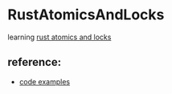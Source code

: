 # RustAtomicsAndLocks

learning [rust atomics and locks](https://marabos.nl/atomics/)

## reference:
* [code examples](https://github.com/m-ou-se/rust-atomics-and-locks)
